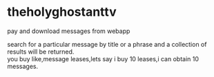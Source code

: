 # theholyghostanttv
pay and download messages from webapp <br>

search for a particular message by title or a phrase and a collection of results will be returned. <br>
you buy like,message leases,lets say i buy 10 leases,i can obtain 10 messages.
